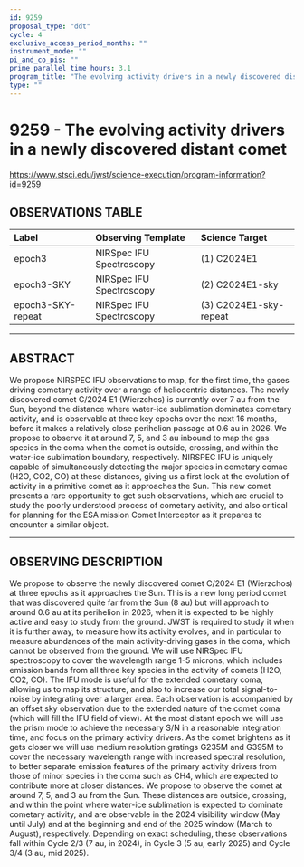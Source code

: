 ```yaml
---
id: 9259
proposal_type: "ddt"
cycle: 4
exclusive_access_period_months: ""
instrument_mode: ""
pi_and_co_pis: ""
prime_parallel_time_hours: 3.1
program_title: "The evolving activity drivers in a newly discovered distant comet"
type: ""
---
```

# 9259 - The evolving activity drivers in a newly discovered distant comet
https://www.stsci.edu/jwst/science-execution/program-information?id=9259
## OBSERVATIONS TABLE
| Label                  | Observing Template       | Science Target        |
| :--------------------- | :----------------------- | :-------------------- |
| epoch3                 | NIRSpec IFU Spectroscopy | (1) C2024E1           |
| epoch3-SKY             | NIRSpec IFU Spectroscopy | (2) C2024E1-sky       |
| epoch3-SKY-repeat      | NIRSpec IFU Spectroscopy | (3) C2024E1-sky-repeat |

---

## ABSTRACT

We propose NIRSPEC IFU observations to map, for the first time, the gases driving cometary activity over a range of heliocentric distances. The newly discovered comet C/2024 E1 (Wierzchos) is currently over 7 au from the Sun, beyond the distance where water-ice sublimation dominates cometary activity, and is observable at three key epochs over the next 16 months, before it makes a relatively close perihelion passage at 0.6 au in 2026. We propose to observe it at around 7, 5, and 3 au inbound to map the gas species in the coma when the comet is outside, crossing, and within the water-ice sublimation boundary, respectively. NIRSPEC IFU is uniquely capable of simultaneously detecting the major species in cometary comae (H2O, CO2, CO) at these distances, giving us a first look at the evolution of activity in a primitive comet as it approaches the Sun. This new comet presents a rare opportunity to get such observations, which are crucial to study the poorly understood process of cometary activity, and also critical for planning for the ESA mission Comet Interceptor as it prepares to encounter a similar object.

---

## OBSERVING DESCRIPTION

We propose to observe the newly discovered comet C/2024 E1 (Wierzchos) at three epochs as it approaches the Sun. This is a new long period comet that was discovered quite far from the Sun (8 au) but will approach to around 0.6 au at its perihelion in 2026, when it is expected to be highly active and easy to study from the ground. JWST is required to study it when it is further away, to measure how its activity evolves, and in particular to measure abundances of the main activity-driving gases in the coma, which cannot be observed from the ground. We will use NIRSpec IFU spectroscopy to cover the wavelength range 1-5 microns, which includes emission bands from all three key species in the activity of comets (H2O, CO2, CO). The IFU mode is useful for the extended cometary coma, allowing us to map its structure, and also to increase our total signal-to-noise by integrating over a larger area. Each observation is accompanied by an offset sky observation due to the extended nature of the comet coma (which will fill the IFU field of view). At the most distant epoch we will use the prism mode to achieve the necessary S/N in a reasonable integration time, and focus on the primary activity drivers. As the comet brightens as it gets closer we will use medium resolution gratings G235M and G395M to cover the necessary wavelength range with increased spectral resolution, to better separate emission features of the primary activity drivers from those of minor species in the coma such as CH4, which are expected to contribute more at closer distances. We propose to observe the comet at around 7, 5, and 3 au from the Sun. These distances are outside, crossing, and within the point where water-ice sublimation is expected to dominate cometary activity, and are observable in the 2024 visibility window (May until July) and at the beginning and end of the 2025 window (March to August), respectively. Depending on exact scheduling, these observations fall within Cycle 2/3 (7 au, in 2024), in Cycle 3 (5 au, early 2025) and Cycle 3/4 (3 au, mid 2025).